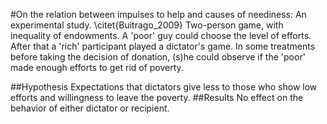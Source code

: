 #On the relation between impulses to help and causes of neediness: An experimental study. \citet{Buitrago_2009}
Two-person game, with inequality of endowments. A 'poor' guy could choose the level of efforts. After that a 'rich' participant played a dictator's game. In some treatments before taking the decision of donation, (s)he could observe if the 'poor' made enough efforts to get rid of poverty. 

##Hypothesis
Expectations that dictators give less to those who show low efforts and willingness to leave the poverty.
##Results
No effect on the behavior of either dictator or recipient.

